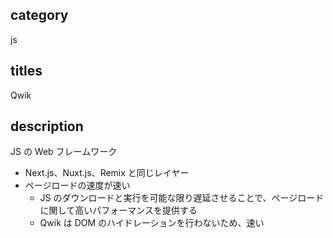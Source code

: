 ## category

js

## titles

Qwik

## description

JS の Web フレームワーク

- Next.js、Nuxt.js、Remix と同じレイヤー
- ページロードの速度が速い
  - JS のダウンロードと実行を可能な限り遅延させることで、ページロードに関して高いパフォーマンスを提供する
  - Qwik は DOM のハイドレーションを行わないため、速い
